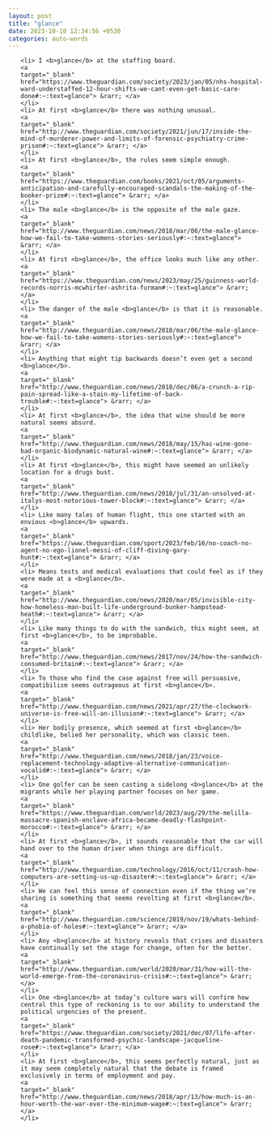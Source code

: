 ```yaml
---
layout: post
title: "glance"
date: 2023-10-10 12:34:56 +0530
categories: auto-words
---
```

<ol>

    <li> I <b>glance</b> at the staffing board.
    <a 
    target="_blank" 
    href="https://www.theguardian.com/society/2023/jan/05/nhs-hospital-ward-understaffed-12-hour-shifts-we-cant-even-get-basic-care-done#:~:text=glance"> &rarr; </a>
    </li>
    <li> At first <b>glance</b> there was nothing unusual.
    <a 
    target="_blank" 
    href="http://www.theguardian.com/society/2021/jun/17/inside-the-mind-of-murderer-power-and-limits-of-forensic-psychiatry-crime-prison#:~:text=glance"> &rarr; </a>
    </li>
    <li> At first <b>glance</b>, the rules seem simple enough.
    <a 
    target="_blank" 
    href="https://www.theguardian.com/books/2021/oct/05/arguments-anticipation-and-carefully-encouraged-scandals-the-making-of-the-booker-prize#:~:text=glance"> &rarr; </a>
    </li>
    <li> The male <b>glance</b> is the opposite of the male gaze.
    <a 
    target="_blank" 
    href="http://www.theguardian.com/news/2018/mar/06/the-male-glance-how-we-fail-to-take-womens-stories-seriously#:~:text=glance"> &rarr; </a>
    </li>
    <li> At first <b>glance</b>, the office looks much like any other.
    <a 
    target="_blank" 
    href="https://www.theguardian.com/news/2023/may/25/guinness-world-records-norris-mcwhirter-ashrita-furman#:~:text=glance"> &rarr; </a>
    </li>
    <li> The danger of the male <b>glance</b> is that it is reasonable.
    <a 
    target="_blank" 
    href="http://www.theguardian.com/news/2018/mar/06/the-male-glance-how-we-fail-to-take-womens-stories-seriously#:~:text=glance"> &rarr; </a>
    </li>
    <li> Anything that might tip backwards doesn’t even get a second <b>glance</b>.
    <a 
    target="_blank" 
    href="http://www.theguardian.com/news/2018/dec/06/a-crunch-a-rip-pain-spread-like-a-stain-my-lifetime-of-back-trouble#:~:text=glance"> &rarr; </a>
    </li>
    <li> At first <b>glance</b>, the idea that wine should be more natural seems absurd.
    <a 
    target="_blank" 
    href="http://www.theguardian.com/news/2018/may/15/has-wine-gone-bad-organic-biodynamic-natural-wine#:~:text=glance"> &rarr; </a>
    </li>
    <li> At first <b>glance</b>, this might have seemed an unlikely location for a drugs bust.
    <a 
    target="_blank" 
    href="http://www.theguardian.com/news/2018/jul/31/an-unsolved-at-italys-most-notorious-tower-block#:~:text=glance"> &rarr; </a>
    </li>
    <li> Like many tales of human flight, this one started with an envious <b>glance</b> upwards.
    <a 
    target="_blank" 
    href="https://www.theguardian.com/sport/2023/feb/16/no-coach-no-agent-no-ego-lionel-messi-of-cliff-diving-gary-hunt#:~:text=glance"> &rarr; </a>
    </li>
    <li> Means tests and medical evaluations that could feel as if they were made at a <b>glance</b>.
    <a 
    target="_blank" 
    href="http://www.theguardian.com/news/2020/mar/05/invisible-city-how-homeless-man-built-life-underground-bunker-hampstead-heath#:~:text=glance"> &rarr; </a>
    </li>
    <li> Like many things to do with the sandwich, this might seem, at first <b>glance</b>, to be improbable.
    <a 
    target="_blank" 
    href="http://www.theguardian.com/news/2017/nov/24/how-the-sandwich-consumed-britain#:~:text=glance"> &rarr; </a>
    </li>
    <li> To those who find the case against free will persuasive, compatibilism seems outrageous at first <b>glance</b>.
    <a 
    target="_blank" 
    href="http://www.theguardian.com/news/2021/apr/27/the-clockwork-universe-is-free-will-an-illusion#:~:text=glance"> &rarr; </a>
    </li>
    <li> Her bodily presence, which seemed at first <b>glance</b> childlike, belied her personality, which was classic teen.
    <a 
    target="_blank" 
    href="http://www.theguardian.com/news/2018/jan/23/voice-replacement-technology-adaptive-alternative-communication-vocalid#:~:text=glance"> &rarr; </a>
    </li>
    <li> One golfer can be seen casting a sidelong <b>glance</b> at the migrants while her playing partner focuses on her game.
    <a 
    target="_blank" 
    href="https://www.theguardian.com/world/2023/aug/29/the-melilla-massacre-spanish-enclave-africa-became-deadly-flashpoint-morocco#:~:text=glance"> &rarr; </a>
    </li>
    <li> At first <b>glance</b>, it sounds reasonable that the car will hand over to the human driver when things are difficult.
    <a 
    target="_blank" 
    href="http://www.theguardian.com/technology/2016/oct/11/crash-how-computers-are-setting-us-up-disaster#:~:text=glance"> &rarr; </a>
    </li>
    <li> We can feel this sense of connection even if the thing we’re sharing is something that seems revolting at first <b>glance</b>.
    <a 
    target="_blank" 
    href="http://www.theguardian.com/science/2019/nov/19/whats-behind-a-phobia-of-holes#:~:text=glance"> &rarr; </a>
    </li>
    <li> Any <b>glance</b> at history reveals that crises and disasters have continually set the stage for change, often for the better.
    <a 
    target="_blank" 
    href="http://www.theguardian.com/world/2020/mar/31/how-will-the-world-emerge-from-the-coronavirus-crisis#:~:text=glance"> &rarr; </a>
    </li>
    <li> One <b>glance</b> at today’s culture wars will confirm how central this type of reckoning is to our ability to understand the political urgencies of the present.
    <a 
    target="_blank" 
    href="https://www.theguardian.com/society/2021/dec/07/life-after-death-pandemic-transformed-psychic-landscape-jacqueline-rose#:~:text=glance"> &rarr; </a>
    </li>
    <li> At first <b>glance</b>, this seems perfectly natural, just as it may seem completely natural that the debate is framed exclusively in terms of employment and pay.
    <a 
    target="_blank" 
    href="http://www.theguardian.com/news/2018/apr/13/how-much-is-an-hour-worth-the-war-over-the-minimum-wage#:~:text=glance"> &rarr; </a>
    </li>